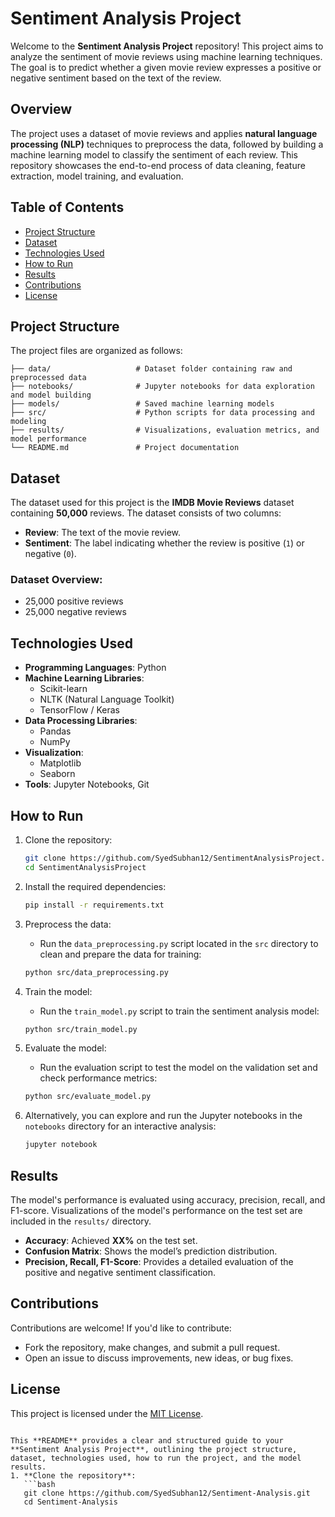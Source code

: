 
# Sentiment Analysis Project

Welcome to the **Sentiment Analysis Project** repository! This project aims to analyze the sentiment of movie reviews using machine learning techniques. The goal is to predict whether a given movie review expresses a positive or negative sentiment based on the text of the review.

## Overview

The project uses a dataset of movie reviews and applies **natural language processing (NLP)** techniques to preprocess the data, followed by building a machine learning model to classify the sentiment of each review. This repository showcases the end-to-end process of data cleaning, feature extraction, model training, and evaluation.

## Table of Contents
- [Project Structure](#project-structure)
- [Dataset](#dataset)
- [Technologies Used](#technologies-used)
- [How to Run](#how-to-run)
- [Results](#results)
- [Contributions](#contributions)
- [License](#license)

## Project Structure

The project files are organized as follows:
```
├── data/                   # Dataset folder containing raw and preprocessed data
├── notebooks/              # Jupyter notebooks for data exploration and model building
├── models/                 # Saved machine learning models
├── src/                    # Python scripts for data processing and modeling
├── results/                # Visualizations, evaluation metrics, and model performance
└── README.md               # Project documentation
```

## Dataset

The dataset used for this project is the **IMDB Movie Reviews** dataset containing **50,000** reviews. The dataset consists of two columns:
- **Review**: The text of the movie review.
- **Sentiment**: The label indicating whether the review is positive (`1`) or negative (`0`).

### Dataset Overview:
- 25,000 positive reviews
- 25,000 negative reviews

## Technologies Used

- **Programming Languages**: Python
- **Machine Learning Libraries**:
  - Scikit-learn
  - NLTK (Natural Language Toolkit)
  - TensorFlow / Keras
- **Data Processing Libraries**:
  - Pandas
  - NumPy
- **Visualization**:
  - Matplotlib
  - Seaborn
- **Tools**: Jupyter Notebooks, Git

## How to Run

1. Clone the repository:
   ```bash
   git clone https://github.com/SyedSubhan12/SentimentAnalysisProject.git
   cd SentimentAnalysisProject
   ```

2. Install the required dependencies:
   ```bash
   pip install -r requirements.txt
   ```

3. Preprocess the data:
   - Run the `data_preprocessing.py` script located in the `src` directory to clean and prepare the data for training:
   ```bash
   python src/data_preprocessing.py
   ```

4. Train the model:
   - Run the `train_model.py` script to train the sentiment analysis model:
   ```bash
   python src/train_model.py
   ```

5. Evaluate the model:
   - Run the evaluation script to test the model on the validation set and check performance metrics:
   ```bash
   python src/evaluate_model.py
   ```

6. Alternatively, you can explore and run the Jupyter notebooks in the `notebooks` directory for an interactive analysis:
   ```bash
   jupyter notebook
   ```

## Results

The model's performance is evaluated using accuracy, precision, recall, and F1-score. Visualizations of the model's performance on the test set are included in the `results/` directory.

- **Accuracy**: Achieved **XX%** on the test set.
- **Confusion Matrix**: Shows the model’s prediction distribution.
- **Precision, Recall, F1-Score**: Provides a detailed evaluation of the positive and negative sentiment classification.

## Contributions

Contributions are welcome! If you'd like to contribute:
- Fork the repository, make changes, and submit a pull request.
- Open an issue to discuss improvements, new ideas, or bug fixes.

## License

This project is licensed under the [MIT License](LICENSE).
```

This **README** provides a clear and structured guide to your **Sentiment Analysis Project**, outlining the project structure, dataset, technologies used, how to run the project, and the model results.
1. **Clone the repository**:
   ```bash
   git clone https://github.com/SyedSubhan12/Sentiment-Analysis.git
   cd Sentiment-Analysis
